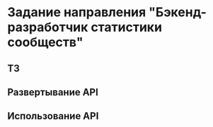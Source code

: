 # Задание направления "Бэкенд-разработчик статистики сообществ"
## ТЗ

## Развертывание API

## Использование API

